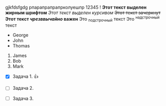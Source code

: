 gjkfdsfgdg рпарапрапрапрколуешпр 12345  !
**Этот текст выделен жирным шрифтом**
_Этот текст выделен курсивом_
~~Этот текст зачеркнут~~
**Этот текст _чрезввычайно_ важен**
Это <sub>подстрочный</sub> текст
Это <sup>надстрочный</sup> текст


+ George
+ John
+ Thomas

1. James
2. Bob
3. Mark

- [X] Задача 1. :+1:
- [ ] Задача 2. 
- [ ] Задача 3.

